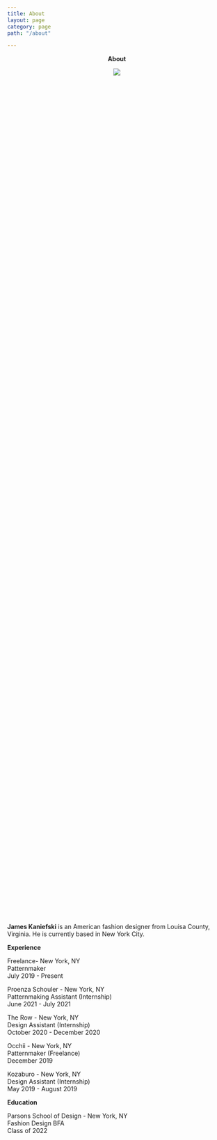 ```yaml
---
title: About
layout: page
category: page
path: "/about"

---
```

<div align="center">

**About**

<div style="width:50%; height:50%">

![](/img/241864604_1234483243719108_1753869247741286163_n.jpg)

</div>

<div align="left">

**James Kaniefski** is an American fashion designer from Louisa County, Virginia. He is currently based in New York City.

**Experience**

Freelance- New York, NY  
Patternmaker  
July 2019 - Present

Proenza Schouler - New York, NY  
Patternmaking Assistant (Internship)  
June 2021 - July 2021

The Row - New York, NY  
Design Assistant (Internship)  
October 2020 - December 2020

Occhii - New York, NY  
Patternmaker (Freelance)  
December 2019

Kozaburo - New York, NY  
Design Assistant (Internship)  
May 2019 - August 2019

**Education**

Parsons School of Design - New York, NY  
Fashion Design BFA  
Class of 2022